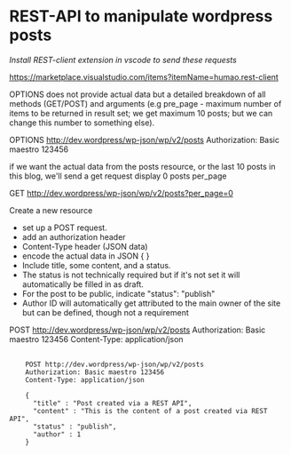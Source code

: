 # REST-API to manipulate wordpress posts

<em>Install REST-client extension in vscode to send these requests</em>

https://marketplace.visualstudio.com/items?itemName=humao.rest-client

OPTIONS does not provide actual data but a detailed breakdown of all methods (GET/POST) and arguments (e.g pre_page -  maximum number of items to be returned in result set; we get maximum 10 posts; but we can change this number to something else).

OPTIONS http://dev.wordpress/wp-json/wp/v2/posts
Authorization: Basic maestro 123456

if we want the actual data from the posts resource, or the last 10 posts in this blog, we'll send a get request 
display 0 posts per_page

GET http://dev.wordpress/wp-json/wp/v2/posts?per_page=0

Create a new resource
* set up a POST request. 
* add an authorization header 
* Content-Type header (JSON data)
* encode the actual data in JSON { }
* Include title, some content, and a status. 
* The status is not technically required but if it's not set it will automatically be filled in as draft.
* For the post to be public, indicate "status": "publish"
* Author ID will automatically get attributed to the main owner of the site but can be defined, though not a requirement

POST http://dev.wordpress/wp-json/wp/v2/posts
Authorization: Basic maestro 123456
Content-Type: application/json

<pre>
  <code>
    POST http://dev.wordpress/wp-json/wp/v2/posts
    Authorization: Basic maestro 123456
    Content-Type: application/json

    {
      "title" : "Post created via a REST API",
      "content" : "This is the content of a post created via REST API",
      "status" : "publish",
      "author" : 1
    }
  </code>
</pre>